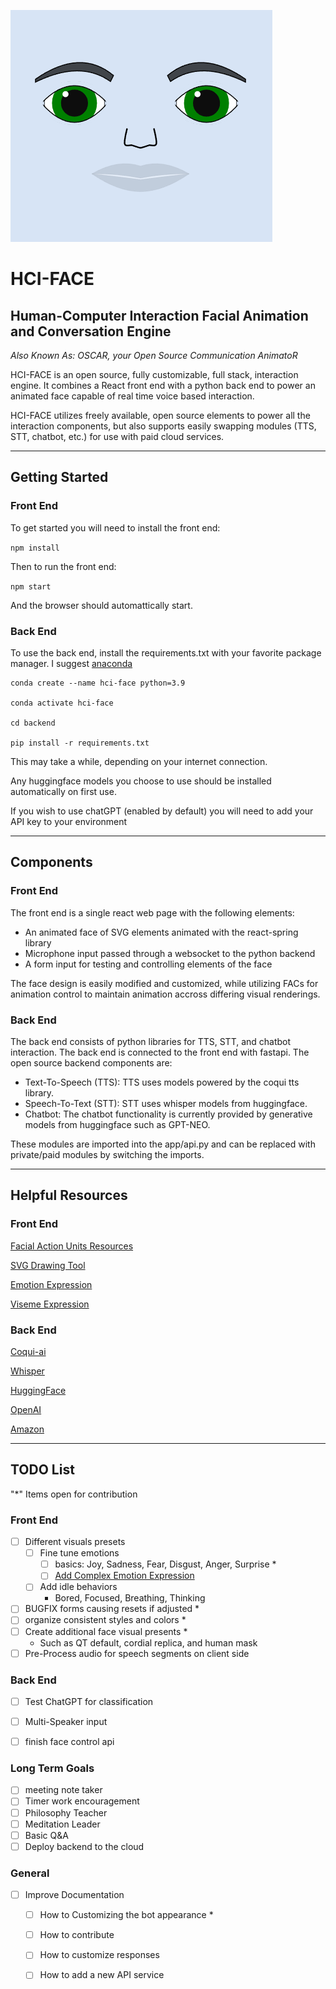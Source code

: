 

![Visual of Face](frontend/public/face.png?raw=true "HCI-FACE")

# HCI-FACE
## Human-Computer Interaction Facial Animation and Conversation Engine

_Also Known As: OSCAR, your Open Source Communication AnimatoR_

HCI-FACE is an open source, fully customizable, full stack, interaction engine. It combines a React front end with a python back end to power an animated face capable of real time voice based interaction.

HCI-FACE utilizes freely available, open source elements to power all the interaction components, but also supports easily swapping modules (TTS, STT, chatbot, etc.) for use with paid cloud services.

---
## Getting Started

### Front End

To get started you will need to install the front end:

```npm install```

Then to run the front end:

```npm start```

And the browser should automattically start.

### Back End

To use the back end, install the requirements.txt with your favorite package manager. I suggest [anaconda](https://www.anaconda.com/)  

```
conda create --name hci-face python=3.9

conda activate hci-face

cd backend

pip install -r requirements.txt
```

This may take a while, depending on your internet connection.  

Any huggingface models you choose to use should be installed automatically on first use.

If you wish to use chatGPT (enabled by default) you will need to add your API key to your environment


---
## Components

### Front End

The front end is a single react web page with the following elements:

- An animated face of SVG elements animated with the react-spring library  
- Microphone input passed through a websocket to the python backend  
- A form input for testing and controlling elements of the face  

The face design is easily modified and customized, while utilizing FACs for animation control to maintain animation accross differing visual renderings.

### Back End

The back end consists of python libraries for TTS, STT, and chatbot interaction. The back end is connected to the front end with fastapi. The open source backend components are:

- Text-To-Speech (TTS): TTS uses models powered by the coqui tts library.  
- Speech-To-Text (STT): STT uses whisper models from huggingface.
- Chatbot: The chatbot functionality is currently provided by generative models from huggingface such as GPT-NEO.

These modules are imported into the app/api.py and can be replaced with private/paid modules by switching the imports.

---
## Helpful Resources

### Front End

[Facial Action Units Resources](https://imotions.com/blog/learning/research-fundamentals/facial-action-coding-system/)  

[SVG Drawing Tool](https://svg-path-visualizer.netlify.app/#M%20-28%20-14%20A%208%208%200%201%200%20-8%20-14%20A%208%200%200%201%201%20-28%20-14)

[Emotion Expression](http://www.erasmatazz.com/library/design-diaries/design-diary-siboot/september-2014/moods-and-facial-expression.html)

[Viseme Expression](https://melindaozel.com/viseme-cheat-sheet/)

### Back End

[Coqui-ai](https://github.com/coqui-ai/TTS)

[Whisper](https://huggingface.co/openai/whisper-large)

[HuggingFace](https://huggingface.co/)

[OpenAI](https://openai.com/)

[Amazon](https://aws.amazon.com/)


---
## TODO List

"*" Items open for contribution


### Front End 

- [ ] Different visuals presets  
    - [ ] Fine tune emotions   
        - [ ] basics: Joy, Sadness, Fear, Disgust, Anger, Surprise  *
        - [ ] [Add Complex Emotion Expression](http://www.erasmatazz.com/library/design-diaries/design-diary-siboot/september-2014/moods-and-facial-expression.html)
    - [ ] Add idle behaviors  
        - Bored, Focused, Breathing, Thinking
- [ ] BUGFIX forms causing resets if adjusted *
- [ ] organize consistent styles and colors *
- [ ] Create additional face visual presents *
    - Such as QT default, cordial replica, and human mask
- [ ] Pre-Process audio for speech segments on client side

### Back End
- [ ] Test ChatGPT for classification
- [ ] Multi-Speaker input 
- [ ] finish face control api  


### Long Term Goals
- [ ] meeting note taker  
- [ ] Timer work encouragement  
- [ ] Philosophy Teacher
- [ ] Meditation Leader
- [ ] Basic Q&A
- [ ] Deploy backend to the cloud

### General
- [ ] Improve Documentation
    - [ ] How to Customizing the bot appearance * 
    - [ ] How to contribute
    - [ ] How to customize responses
    - [ ] How to add a new API service

